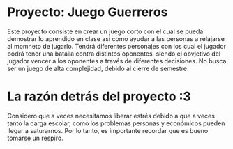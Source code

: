 # Proyecto: Juego Guerreros

Este proyecto consiste en crear un juego corto con el cual se pueda demostrar lo aprendido en clase así como ayudar a las personas a relajarse al momneto de jugarlo. Tendrá diferentes personajes con los cual el jugador podrá tener una batalla contra distintos oponentes, siendo el obvjetivo del jugador vencer a los oponentes a través de diferentes decisiones. No busca ser un juego de alta complejidad, debido al cierre de semestre.

# La razón detrás del proyecto :3

Considero que a veces necesitamos liberar estrés debido a que a veces tanto la carga escolar, como los problemas personas y económicos pueden llegar a saturarnos. Por lo tanto, es importante recordar que es bueno tomarse un respiro. 
